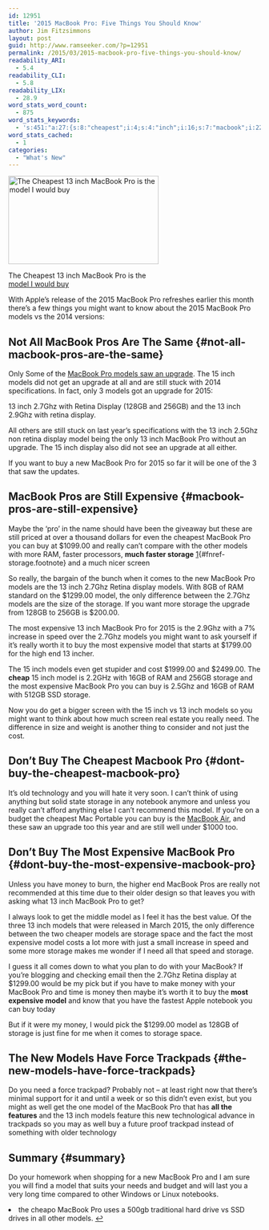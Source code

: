 ```yaml
---
id: 12951
title: '2015 MacBook Pro: Five Things You Should Know'
author: Jim Fitzsimmons
layout: post
guid: http://www.ramseeker.com/?p=12951
permalink: /2015/03/2015-macbook-pro-five-things-you-should-know/
readability_ARI:
  - 5.4
readability_CLI:
  - 5.8
readability_LIX:
  - 28.9
word_stats_word_count:
  - 875
word_stats_keywords:
  - 's:451:"a:27:{s:8:"cheapest";i:4;s:4:"inch";i:16;s:7:"macbook";i:22;s:5:"model";i:12;i:2015;i:6;s:4:"want";i:5;s:6:"models";i:16;s:4:"pros";i:3;s:7:"upgrade";i:7;s:4:"7ghz";i:5;s:6:"retina";i:5;s:7:"display";i:6;s:5:"128gb";i:3;s:5:"256gb";i:3;s:9:"expensive";i:7;s:6:"really";i:6;s:7:"storage";i:11;s:6:"screen";i:3;s:5:"comes";i:3;i:1299;i:3;s:10:"difference";i:3;s:5:"speed";i:3;s:4:"need";i:3;s:4:"just";i:3;s:4:"well";i:3;s:5:"money";i:4;s:4:"time";i:3;}";'
word_stats_cached:
  - 1
categories:
  - "What's New"
---
```

<div id="attachment_12903" style="width: 310px" class="wp-caption alignleft">
  <a href="http://www.amazon.com/gp/product/B00UGBMRQ8/ref=as_li_tl?ie=UTF8&camp=1789&creative=390957&creativeASIN=B00UGBMRQ8&linkCode=as2&tag=ramseeker-20&linkId=7QVD5HSAWCFEBWDE"><img class="size-medium wp-image-12903" src="http://www.ramseeker.com/wp-content/uploads/2015/03/Screenshot-2015-03-17-at-3.34.52-PM-300x176.png" alt="The Cheapest 13 inch MacBook Pro is the  model  I would buy" width="300" height="176" /></a>
  
  <p class="wp-caption-text">
    The Cheapest 13 inch MacBook Pro is the <a href="http://www.amazon.com/gp/product/B00UGBMRQ8/ref=as_li_tl?ie=UTF8&camp=1789&creative=390957&creativeASIN=B00UGBMRQ8&linkCode=as2&tag=ramseeker-20&linkId=7QVD5HSAWCFEBWDE">model I would buy</a>
  </p>
</div>

With Apple’s release of the 2015 MacBook Pro refreshes earlier this month there’s a few things you might want to know about the 2015 MacBook Pro models vs the 2014 versions:

## Not All MacBook Pros Are The Same {#not-all-macbook-pros-are-the-same}

Only Some of the [MacBook Pro models saw an upgrade][1]. The 15 inch models did not get an upgrade at all and are still stuck with 2014 specifications. In fact, only 3 models got an upgrade for 2015:

13 inch 2.7Ghz with Retina Display (128GB and 256GB) and the 13 inch 2.9Ghz with retina display.

All others are still stuck on last year’s specifications with the 13 inch 2.5Ghz non retina display model being the only 13 inch MacBook Pro without an upgrade. The 15 inch display also did not see an upgrade at all either.

If you want to buy a new MacBook Pro for 2015 so far it will be one of the 3 that saw the updates.

<!--more-->

## MacBook Pros are Still Expensive {#macbook-pros-are-still-expensive}

Maybe the ‘pro’ in the name should have been the giveaway but these are still priced at over a thousand dollars for even the cheapest MacBook Pro you can buy at $1099.00 and really can’t compare with the other models with more RAM, faster processors, **much faster storage** [1][2]{#fnref-storage.footnote} and a much nicer screen

So really, the bargain of the bunch when it comes to the new MacBook Pro models are the 13 inch 2.7Ghz Retina display models. With 8GB of RAM standard on the $1299.00 model, the only difference between the 2.7Ghz models are the size of the storage. If you want more storage the upgrade from 128GB to 256GB is $200.00.

The most expensive 13 inch MacBook Pro for 2015 is the 2.9Ghz with a 7% increase in speed over the 2.7Ghz models you might want to ask yourself if it’s really worth it to buy the most expensive model that starts at $1799.00 for the high end 13 incher.

The 15 inch models even get stupider and cost $1999.00 and $2499.00. The **cheap** 15 inch model is 2.2GHz with 16GB of RAM and 256GB storage and the most expensive MacBook Pro you can buy is 2.5Ghz and 16GB of RAM with 512GB SSD storage.

Now you do get a bigger screen with the 15 inch vs 13 inch models so you might want to think about how much screen real estate you really need. The difference in size and weight is another thing to consider and not just the cost.

## Don’t Buy The Cheapest Macbook Pro {#dont-buy-the-cheapest-macbook-pro}

It’s old technology and you will hate it very soon. I can’t think of using anything but solid state storage in any notebook anymore and unless you really can’t afford anything else I can’t recommend this model. If you’re on a budget the cheapest Mac Portable you can buy is the [MacBook Air][3], and these saw an upgrade too this year and are still well under $1000 too.

## Don’t Buy The Most Expensive MacBook Pro {#dont-buy-the-most-expensive-macbook-pro}

Unless you have money to burn, the higher end MacBook Pros are really not recommended at this time due to their older design so that leaves you with asking what 13 inch MacBook Pro to get?

I always look to get the middle model as I feel it has the best value. Of the three 13 inch models that were released in March 2015, the only difference between the two cheaper models are storage space and the fact the most expensive model costs a lot more with just a small increase in speed and some more storage makes me wonder if I need all that speed and storage.

I guess it all comes down to what you plan to do with your MacBook? If you’re blogging and checking email then the 2.7Ghz Retina display at $1299.00 would be my pick but if you have to make money with your MacBook Pro and time is money then maybe it’s worth it to buy the **most expensive model** and know that you have the fastest Apple notebook you can buy today

But if it were my money, I would pick the $1299.00 model as 128GB of storage is just fine for me when it comes to storage space.

## The New Models Have Force Trackpads {#the-new-models-have-force-trackpads}

Do you need a force trackpad? Probably not &#8211; at least right now that there’s minimal support for it and until a week or so this didn’t even exist, but you might as well get the one model of the MacBook Pro that has **all the features** and the 13 inch models feature this new technological advance in trackpads so you may as well buy a future proof trackpad instead of something with older technology

## Summary {#summary}

Do your homework when shopping for a new MacBook Pro and I am sure you will find a model that suits your needs and budget and will last you a very long time compared to other Windows or Linux notebooks.

<li id="fn-storage">
  the cheapo MacBook Pro uses a 500gb traditional hard drive vs SSD drives in all other models. <a class="reversefootnote" title="Return to article" href="#fnref-storage">↩</a></fn></footnotes>

 [1]: http://www.amazon.com/mn/search/?_encoding=UTF8&camp=1789&creative=390957&field-keywords=macbook%20pro&linkCode=ur2&tag=ramseeker-20&url=search-alias=aps&linkId=HS7SOWIEIVBLLHX5
 [2]: #fn-storage "See footnote"
 [3]: http://www.amazon.com/s/?_encoding=UTF8&camp=1789&creative=390957&field-keywords=macbook%20air&linkCode=ur2&tag=ramseeker-20&url=search-alias=aps&linkId=NGXOIRMNNQSDTPZY